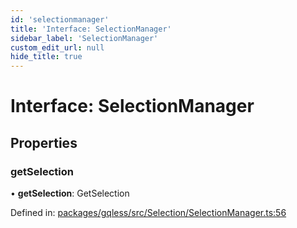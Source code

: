 ```yaml
---
id: 'selectionmanager'
title: 'Interface: SelectionManager'
sidebar_label: 'SelectionManager'
custom_edit_url: null
hide_title: true
---
```


# Interface: SelectionManager

## Properties

### getSelection

• **getSelection**: GetSelection

Defined in: [packages/gqless/src/Selection/SelectionManager.ts:56](https://github.com/gqless/gqless/blob/master/packages/gqless/src/Selection/SelectionManager.ts#L56)
